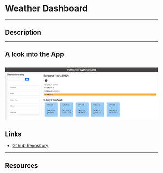 # Weather Dashboard
---
## Description
---
## A look into the App
![Weather App](./assets/weatherapp.jpg)
---
## Links
* [Github Repository](https://github.com/jamesosull16/weatherdashboard)
---
## Resources

